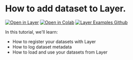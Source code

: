 # How to add dataset to Layer.
[![Open in Layer](https://development.layer.co/assets/badge.svg)](https://app.layer.ai/layer/iris/) [![Open in Colab](https://colab.research.google.com/assets/colab-badge.svg)](https://colab.research.google.com/github/layerai/examples/blob/main/tutorials/add-datasets-to-layer/how_to_add_dataset_to_layer.ipynb) [![Layer Examples Github](https://badgen.net/badge/icon/github?icon=github&label)](https://github.com/layerai/examples/tree/main/tutorials/add-datasets-to-layer)

In this tutorial, we'll learn: 

- How to register your datasets with Layer
- How to log dataset metadata
- How to load and use your datasets from Layer
